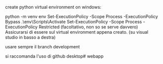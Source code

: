 create python virtual environment on windows:

python -m venv env
Set-ExecutionPolicy -Scope Process -ExecutionPolicy Bypass
.\env\Scripts\Activate
Set-ExecutionPolicy -Scope Process -ExecutionPolicy Restricted (facoltativo, non so se serve davvero)
Assicurarsi di essere sul virtual environment appena creato. (su visual studio in basso a destra)

usare sempre il branch development

si raccomanda l'uso di github desktop# webapp
